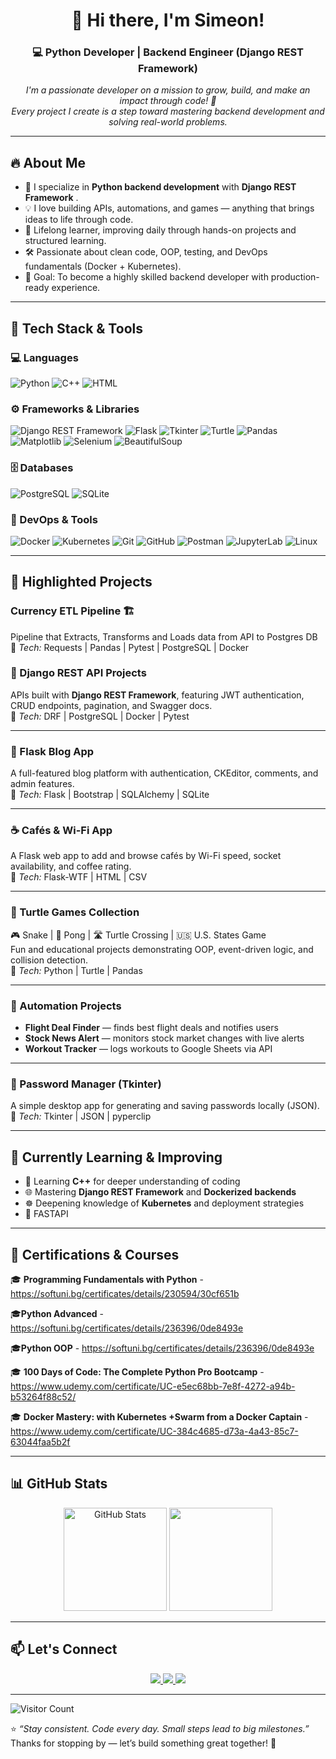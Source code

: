 <h1 align="center">👋 Hi there, I'm Simeon!</h1>
<h3 align="center">💻 Python Developer | Backend Engineer (Django REST Framework)</h3>

<p align="center">
  <em>I'm a passionate developer on a mission to grow, build, and make an impact through code! 🚀</em><br>
  <em>Every project I create is a step toward mastering backend development and solving real-world problems.</em>
</p>

---

## 🔥 About Me

- 🐍 I specialize in **Python backend development** with **Django REST Framework** .
- 💡 I love building APIs, automations, and games — anything that brings ideas to life through code.
- 🧠 Lifelong learner, improving daily through hands-on projects and structured learning.
- 🛠️ Passionate about clean code, OOP, testing, and DevOps fundamentals (Docker + Kubernetes).
- 🎯 Goal: To become a highly skilled backend developer with production-ready experience.

---

## 🧰 Tech Stack & Tools

### 💻 Languages

![Python](https://img.shields.io/badge/Python-3776AB?style=for-the-badge&logo=python&logoColor=white)
![C++](https://img.shields.io/badge/C++-00599C?style=for-the-badge&logo=cplusplus&logoColor=white)
![HTML](https://img.shields.io/badge/HTML5-E34F26?style=for-the-badge&logo=html5&logoColor=white)
### ⚙️ Frameworks & Libraries

![Django REST Framework](https://img.shields.io/badge/Django_REST-092E20?style=for-the-badge&logo=django&logoColor=white)
![Flask](https://img.shields.io/badge/Flask-000000?style=for-the-badge&logo=flask&logoColor=white)
![Tkinter](https://img.shields.io/badge/Tkinter-FFD43B?style=for-the-badge)
![Turtle](https://img.shields.io/badge/Turtle-0A66C2?style=for-the-badge)
![Pandas](https://img.shields.io/badge/Pandas-150458?style=for-the-badge&logo=pandas&logoColor=white)
![Matplotlib](https://img.shields.io/badge/Matplotlib-11557C?style=for-the-badge)
![Selenium](https://img.shields.io/badge/Selenium-43B02A?style=for-the-badge&logo=selenium&logoColor=white)
![BeautifulSoup](https://img.shields.io/badge/BeautifulSoup-4B8BBE?style=for-the-badge)

### 🗄️ Databases

![PostgreSQL](https://img.shields.io/badge/PostgreSQL-336791?style=for-the-badge&logo=postgresql&logoColor=white)
![SQLite](https://img.shields.io/badge/SQLite-07405E?style=for-the-badge&logo=sqlite&logoColor=white)

### 🐳 DevOps & Tools

![Docker](https://img.shields.io/badge/Docker-2496ED?style=for-the-badge&logo=docker&logoColor=white)
![Kubernetes](https://img.shields.io/badge/Kubernetes-326CE5?style=for-the-badge&logo=kubernetes&logoColor=white)
![Git](https://img.shields.io/badge/Git-F05033?style=for-the-badge&logo=git&logoColor=white)
![GitHub](https://img.shields.io/badge/GitHub-181717?style=for-the-badge&logo=github&logoColor=white)
![Postman](https://img.shields.io/badge/Postman-FF6C37?style=for-the-badge&logo=postman&logoColor=white)
![JupyterLab](https://img.shields.io/badge/JupyterLab-F37626?style=for-the-badge&logo=jupyter&logoColor=white)
![Linux](https://img.shields.io/badge/Linux-FCC624?style=for-the-badge&logo=linux&logoColor=black)

---

## 🚀 Highlighted Projects

### Currency ETL Pipeline 🏗️

Pipeline that Extracts, Transforms and Loads data from API to Postgres DB
🧰 _Tech:_ Requests | Pandas | Pytest | PostgreSQL | Docker

### 🧱 Django REST API Projects

APIs built with **Django REST Framework**, featuring JWT authentication, CRUD endpoints, pagination, and Swagger docs.  
🧰 _Tech:_ DRF | PostgreSQL | Docker | Pytest

---

### 📝 Flask Blog App

A full-featured blog platform with authentication, CKEditor, comments, and admin features.  
🧰 _Tech:_ Flask | Bootstrap | SQLAlchemy | SQLite

---

### ☕ Cafés & Wi-Fi App

A Flask web app to add and browse cafés by Wi-Fi speed, socket availability, and coffee rating.  
🧰 _Tech:_ Flask-WTF | HTML | CSV

---

### 🐍 Turtle Games Collection

🎮 Snake | 🏓 Pong | 🛣️ Turtle Crossing | 🇺🇸 U.S. States Game  
Fun and educational projects demonstrating OOP, event-driven logic, and collision detection.  
🧰 _Tech:_ Python | Turtle | Pandas

---

### 🤖 Automation Projects

- **Flight Deal Finder** — finds best flight deals and notifies users
- **Stock News Alert** — monitors stock market changes with live alerts
- **Workout Tracker** — logs workouts to Google Sheets via API

---

### 🔐 Password Manager (Tkinter)

A simple desktop app for generating and saving passwords locally (JSON).  
🧰 _Tech:_ Tkinter | JSON | pyperclip

---

## 🌱 Currently Learning & Improving

- 🔁 Learning **C++** for deeper understanding of coding
- 🌐 Mastering **Django REST Framework** and **Dockerized backends**
- ☸️ Deepening knowledge of **Kubernetes** and deployment strategies
- 🚀 FASTAPI 

---

## 🧠 Certifications & Courses

🎓 **Programming Fundamentals with Python** - https://softuni.bg/certificates/details/230594/30cf651b
 
🎓**Python Advanced** - https://softuni.bg/certificates/details/236396/0de8493e

🎓**Python OOP** - https://softuni.bg/certificates/details/236396/0de8493e

🎓 **100 Days of Code: The Complete Python Pro Bootcamp** - https://www.udemy.com/certificate/UC-e5ec68bb-7e8f-4272-a94b-b53264f88c52/

🎓 **Docker Mastery: with Kubernetes +Swarm from a Docker Captain** - https://www.udemy.com/certificate/UC-384c4685-d73a-4a43-85c7-63044faa5b2f



---

## 📊 GitHub Stats

<p align="center">
  <img src="https://github-readme-stats.vercel.app/api?username=snushev&show_icons=true&theme=tokyonight" alt="GitHub Stats" height="165">
  <img src="https://github-readme-stats.vercel.app/api/top-langs/?username=snushev&layout=compact&theme=tokyonight" height="165">
</p>

---

## 📫 Let's Connect

<p align="center">
  <a href="https://www.linkedin.com/in/simeon-nushev-82b56597/" target="_blank">
    <img src="https://img.shields.io/badge/LinkedIn-0077B5?style=for-the-badge&logo=linkedin&logoColor=white" />
  </a>
  <a href="mailto:s.nushev@gmail.com">
    <img src="https://img.shields.io/badge/Email-D14836?style=for-the-badge&logo=gmail&logoColor=white" />
  </a>
  <a href="https://discordapp.com/users/sedimalko">
    <img src="https://img.shields.io/badge/Discord-5865F2?style=for-the-badge&logo=discord&logoColor=white" />
  </a>
</p>

---

![Visitor Count](https://komarev.com/ghpvc/?username=snushev&color=brightgreen)

⭐ _“Stay consistent. Code every day. Small steps lead to big milestones.”_  
Thanks for stopping by — let’s build something great together! 🚀
